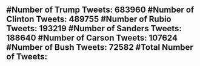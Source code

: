 #Number of Trump Tweets: 683960
#Number of Clinton Tweets: 489755
#Number of Rubio Tweets: 193219
#Number of Sanders Tweets: 188640
#Number of Carson Tweets: 107624
#Number of Bush Tweets: 72582
#Total Number of Tweets:  
---
